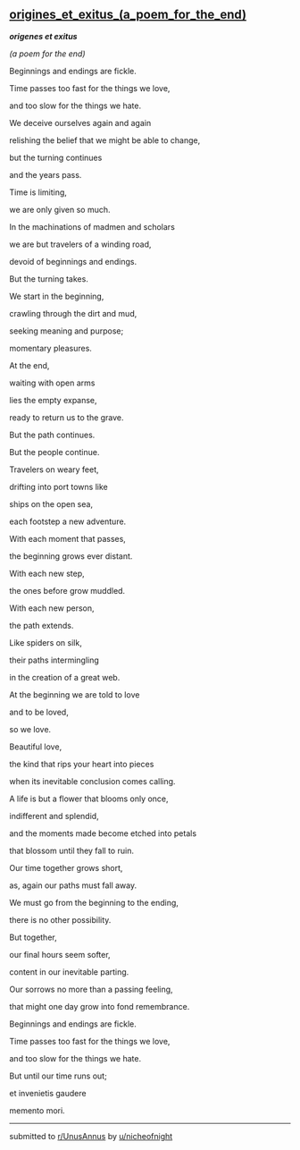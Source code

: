 ## [origines_et_exitus_(a_poem_for_the_end)](https://www.reddit.com/r/UnusAnnus/comments/jroraw/origines_et_exitus_a_poem_for_the_end/)
***origenes et exitus***

*(a poem for the end)*

Beginnings and endings are fickle.

Time passes too fast for the things we love,

and too slow for the things we hate.

We deceive ourselves again and again

relishing the belief that we might be able to change,

but the turning continues

and the years pass.

Time is limiting,

we are only given so much.

In the machinations of madmen and scholars

we are but travelers of a winding road,

devoid of beginnings and endings.

But the turning takes.

We start in the beginning,

crawling through the dirt and mud,

seeking meaning and purpose;

momentary pleasures.

At the end,

waiting with open arms

lies the empty expanse,

ready to return us to the grave.

But the path continues.

But the people continue.

Travelers on weary feet,

drifting into port towns like

ships on the open sea,

each footstep a new adventure.

With each moment that passes,

the beginning grows ever distant.

With each new step,

the ones before grow muddled.

With each new person,

the path extends.

Like spiders on silk,

their paths intermingling

in the creation of a great web.

At the beginning we are told to love

and to be loved,

so we love.

Beautiful love,

the kind that rips your heart into pieces

when its inevitable conclusion comes calling.

A life is but a flower that blooms only once,

indifferent and splendid,

and the moments made become etched into petals

that blossom until they fall to ruin.

Our time together grows short,

as, again our paths must fall away.

We must go from the beginning to the ending,

there is no other possibility.

But together,

our final hours seem softer,

content in our inevitable parting.

Our sorrows no more than a passing feeling,

that might one day grow into fond remembrance.

Beginnings and endings are fickle.

Time passes too fast for the things we love,

and too slow for the things we hate.

But until our time runs out;

et invenietis gaudere

memento mori.

---

submitted to [r/UnusAnnus](https://www.reddit.com/r/UnusAnnus) by [u/nicheofnight](https://www.reddit.com/user/nicheofnight)
